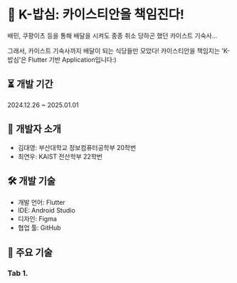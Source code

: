 # 🍚 K-밥심: 카이스티안을 책임진다!
배민, 쿠팡이츠 등을 통해 배달을 시켜도 종종 취소 당하곤 했던 카이스트 기숙사...

그래서, 카이스트 기숙사까지 배달이 되는 식당들만 모았다!
카이스티안을 책임지는 'K-밥심'은 Flutter 기반 Application입니다:)

## ⏳ 개발 기간
2024.12.26 ~ 2025.01.01

## 👥 개발자 소개
- 김대영: 부산대학교 정보컴퓨터공학부 20학번
- 최연우: KAIST 전산학부 22학번

## 🛠️ 개발 기술
- 개발 언어: Flutter
- IDE: Android Studio
- 디자인: Figma
- 협업 툴: GitHub

## 📌 주요 기술
### Tab 1.

